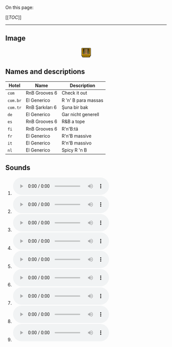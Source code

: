 On this page:

[[_TOC_]]

---

## Image

<div align="center">

![sound_set_15](../uploads/imgs/15.gif)

</div>

## Names and descriptions

| Hotel | Name | Description |
|-|-|-|
| `com` | RnB Grooves 6 | Check it out |
| `com.br` | El Generico | R 'n' B para massas |
| `com.tr` | RnB Şarkıları 6 | Şuna bir bak |
| `de` | El Generico | Gar nicht generell |
| `es` | RnB Grooves 6 | R&B a tope |
| `fi` | RnB Grooves 6 | R'n'B:tä |
| `fr` | El Generico | R'n'B massive |
| `it` | El Generico | R'n'B massivo |
| `nl` | El Generico | Spicy R 'n B |

## Sounds

1. ![Sample 127](../uploads/sounds/sound_machine_sample_127.mp3)
1. ![Sample 128](../uploads/sounds/sound_machine_sample_128.mp3)
1. ![Sample 129](../uploads/sounds/sound_machine_sample_129.mp3)
1. ![Sample 130](../uploads/sounds/sound_machine_sample_130.mp3)
1. ![Sample 131](../uploads/sounds/sound_machine_sample_131.mp3)
1. ![Sample 132](../uploads/sounds/sound_machine_sample_132.mp3)
1. ![Sample 133](../uploads/sounds/sound_machine_sample_133.mp3)
1. ![Sample 134](../uploads/sounds/sound_machine_sample_134.mp3)
1. ![Sample 135](../uploads/sounds/sound_machine_sample_135.mp3)